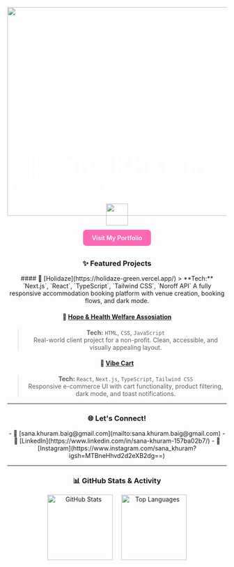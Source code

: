 <!-- Polygon header image -->
<div style="width:100%; text-align:center;">
 <img width="1586" height="478" alt="Frame 11" src="https://github.com/user-attachments/assets/c06405d9-5a6b-4430-bf04-8e0593736f11" />

</div>

<!-- Intro text centered over header -->
<div style="text-align:center; margin-top:-150px; color:#fff;">
  <h1 style="font-size:4em; font-weight:800; margin:0;">🌷 Sana Khuram</h1>
  <p style="font-size:1.3em; margin:5px 0;">🎨 Front-End Developer | 🌱 Constant Learner | 🚀 Creativity Enthusiast</p>
  <img src="https://media.giphy.com/media/mGcNjsfWAjY5AEZNw6/giphy.gif" width="50"/>
  <br>
  <a href="https://skhuram.netlify.app/" style="margin-top:10px; display:inline-block; background:#ff69b4; color:#fff; padding:10px 20px; border-radius:8px; text-decoration:none; font-weight:600;">Visit My Portfolio</a>
</div>

<div style="text-align:center; margin-top:30px;">



### ✨ Featured Projects
<div style="text-align:center;">
#### 🏨 [Holidaze](https://holidaze-green.vercel.app/)
> **Tech:** `Next.js`, `React`, `TypeScript`, `Tailwind CSS`, `Noroff API`  
A fully responsive accommodation booking platform with venue creation, booking flows, and dark mode.

#### 🌿 [Hope & Health Welfare Assosiation](https://hopeandhealthwelfareassociation.com/)
> **Tech:** `HTML`, `CSS`, `JavaScript`  
Real-world client project for a non-profit. Clean, accessible, and visually appealing layout.

#### 🛒 [Vibe Cart](https://jsfw-sanakhuram.vercel.app/)
> **Tech:** `React`, `Next.js`, `TypeScript`, `Tailwind CSS`  
Responsive e-commerce UI with cart functionality, product filtering, dark mode, and toast notifications.
</div>

---

### 🌐 Let's Connect!
<div style="text-align:center;">
- 💌 [sana.khuram.baig@gmail.com](mailto:sana.khuram.baig@gmail.com)  
- 💼 [LinkedIn](https://www.linkedin.com/in/sana-khuram-157ba02b7/)  
- 📸 [Instagram](https://www.instagram.com/sana_khuram?igsh=MTBneHhvd2d2eXB2dg==)
</div>

---

### 📊 GitHub Stats & Activity
<div align="center">
  <img src="https://github-readme-stats.vercel.app/api?username=sanakhuram&show_icons=true&count_private=true&hide_border=true&title_color=e07a5f&text_color=6c5b7b&icon_color=f67280&bg_color=fff5e6" height="150" alt="GitHub Stats" />
  &nbsp;&nbsp;&nbsp;
  <img src="https://github-readme-stats.vercel.app/api/top-langs/?username=sanakhuram&layout=compact&langs_count=6&hide_border=true&title_color=e07a5f&text_color=6c5b7b&icon_color=f67280&bg_color=fff5e6" height="150" alt="Top Languages" />
</div>
